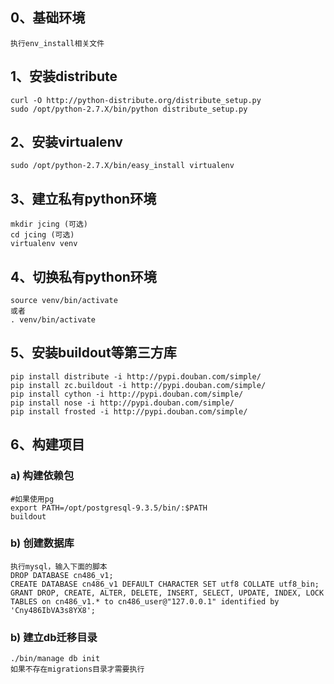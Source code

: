 ## 0、基础环境
    执行env_install相关文件

## 1、安装distribute
    curl -O http://python-distribute.org/distribute_setup.py
    sudo /opt/python-2.7.X/bin/python distribute_setup.py

## 2、安装virtualenv
    sudo /opt/python-2.7.X/bin/easy_install virtualenv

## 3、建立私有python环境
    mkdir jcing (可选)
    cd jcing (可选)
    virtualenv venv

## 4、切换私有python环境
    source venv/bin/activate
    或者
    . venv/bin/activate

## 5、安装buildout等第三方库
    pip install distribute -i http://pypi.douban.com/simple/
    pip install zc.buildout -i http://pypi.douban.com/simple/
    pip install cython -i http://pypi.douban.com/simple/
    pip install nose -i http://pypi.douban.com/simple/
    pip install frosted -i http://pypi.douban.com/simple/

## 6、构建项目
### a) 构建依赖包
    #如果使用pg
    export PATH=/opt/postgresql-9.3.5/bin/:$PATH
    buildout
    

### b) 创建数据库
    执行mysql，输入下面的脚本
    DROP DATABASE cn486_v1;
    CREATE DATABASE cn486_v1 DEFAULT CHARACTER SET utf8 COLLATE utf8_bin;
    GRANT DROP, CREATE, ALTER, DELETE, INSERT, SELECT, UPDATE, INDEX, LOCK TABLES on cn486_v1.* to cn486_user@"127.0.0.1" identified by 'Cny486IbVA3s8YX8';

### b) 建立db迁移目录
    ./bin/manage db init
    如果不存在migrations目录才需要执行

